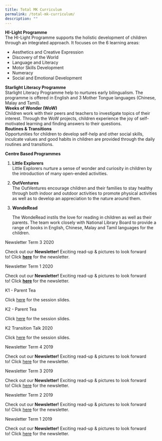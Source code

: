 ```yaml
---
title: Total MK Curriculum
permalink: /total-mk-curriculum/
description: ""
---
```

<p><strong>HI-Light Programme</strong><br />The HI-Light Programme supports the holistic development of children through an integrated approach. It focuses on the 6 learning areas:</p>
<ul>
<li>Aesthetics and Creative Expression</li>
<li>Discovery of the World</li>
<li>Language and Literacy</li>
<li>Motor Skills Development</li>
<li>Numeracy</li>
<li>Social and Emotional Development</li>
</ul>
<p><strong>Starlight Literacy Programme</strong><br />Starlight Literacy Programme help to nurtures early bilingualism. The programme is offered in English and 3 Mother Tongue languages (Chinese, Malay and Tamil).<br /><strong>Weeks of Wonder (WoW)</strong><br />Children work with their peers and teachers to investigate topics of their interest. Through the WoW projects, children experience the joy of self-motivated learning and finding answers to their questions.<br /><strong>Routines &amp; Transitions</strong><br />Opportunities for children to develop self-help and other social skills, inculcate values and good habits in children are provided through the daily routines and transitions.</p>
<p><strong>Centre Based Programmes</strong></p>
<ol>
<li>
<p><strong>Little Explorers<br /></strong>Little Explorers nurture a sense of wonder and curiosity in children by the introduction of many open-ended activities.<strong><br /></strong></p>
</li>
<li>
<p><strong>OutVentures<br /></strong>The OutVentures encourage children and their families to stay healthy through both indoor and outdoor activities to promote physical activities as well as to develop an appreciation to the nature around them.<strong><br /></strong></p>
</li>
<li>
<p><strong>WondeRead</strong></p>
<p>The WondeRead instils the love for reading in children as well as their parents. The team work closely with National Library Board to provide a range of books in English, Chinese, Malay and Tamil languages for the children.</p>
</li>
</ol>
<p>Newsletter Term 3 2020</p>
<p>Check out our&nbsp;<strong>Newsletter!</strong>&nbsp;Exciting read-up &amp; pictures to look forward to!&nbsp;Click&nbsp;<strong><a href="/files/Main-Term-3-2020-Newsletter-v4.pdf" target="_blank" rel="noopener">here</a></strong> for the newsletter.</p>
<p>Newsletter Term 1 2020</p>
<p>Check out our&nbsp;<strong>Newsletter!</strong>&nbsp;Exciting read-up &amp; pictures to look forward to!&nbsp;Click&nbsp;<strong><a href="/files/Term-1-2020-Newsletter.pdf" target="_blank" rel="noopener">here</a>&nbsp;</strong>for the newsletter.</p>
<p>K1 - Parent Tea</p>
<p>Click&nbsp;<a href="https://www.slideshare.net/frontierpri/k1-parent-teas-session-slides">here</a> for the session slides.</p>
<p>K2 - Parent Tea</p>
<p>Click&nbsp;<a href="https://www.slideshare.net/frontierpri/k2-parent-teas-session-slides">here</a> for the session slides.</p>
<p>K2 Transition Talk 2020</p>
<p>Click&nbsp;<a href="/files/LIFE@MK-K2-Transition-To-Primary-1.pdf">here</a>&nbsp;for the session slides.</p>
<p>Newsletter Term 4 2019</p>
<p>Check out our&nbsp;<strong>Newsletter!</strong>&nbsp;Exciting read-up &amp; pictures to look forward to!&nbsp;Click&nbsp;<a href="/files/MKFT-Newsletter-Term-4-2019.pdf">here</a> for the newsletter.</p>
<p>Newsletter Term 3 2019</p>
<p>Check out our&nbsp;<strong>Newsletter!</strong>&nbsp;Exciting read-up &amp; pictures to look forward to!&nbsp;Click&nbsp;<a href="/files/Newsletter-Term-3-2019-FINAL.pdf">here</a>&nbsp;for the newsletter.</p>
<p>Newsletter Term 2 2019</p>
<p>Check out our&nbsp;<strong>Newsletter!</strong>&nbsp;Exciting read-up &amp; pictures to look forward to!&nbsp;Click&nbsp;<a href="/files/Newsletter-Term-2-2019.pdf">here</a>&nbsp;for the newsletter.</p>
<p>Newsletter Term 1 2019</p>
<p>Check out our&nbsp;<strong>Newsletter!</strong>&nbsp;Exciting read-up &amp; pictures to look forward to!&nbsp;Click&nbsp;<a href="/files/Newsletter-Term-1-2019.pdf">here</a>&nbsp;for the newsletter.</p>
